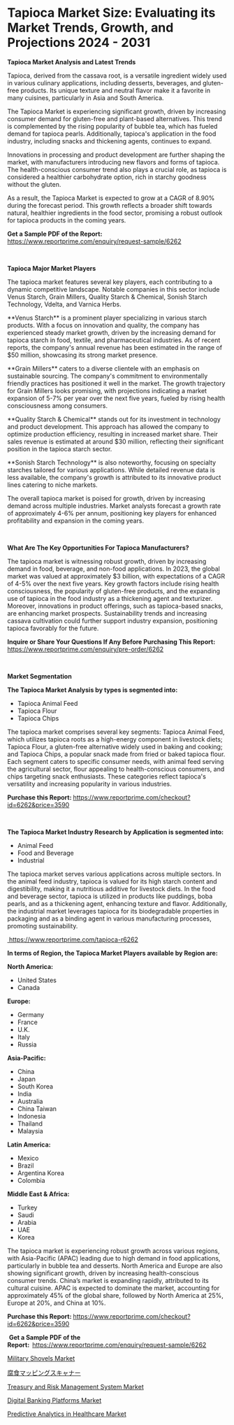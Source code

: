 <p><h1>Tapioca Market Size: Evaluating its Market Trends, Growth, and Projections 2024 - 2031</h1></p><p><strong>Tapioca Market Analysis and Latest Trends</strong></p>
<p><p>Tapioca, derived from the cassava root, is a versatile ingredient widely used in various culinary applications, including desserts, beverages, and gluten-free products. Its unique texture and neutral flavor make it a favorite in many cuisines, particularly in Asia and South America.</p><p>The Tapioca Market is experiencing significant growth, driven by increasing consumer demand for gluten-free and plant-based alternatives. This trend is complemented by the rising popularity of bubble tea, which has fueled demand for tapioca pearls. Additionally, tapioca's application in the food industry, including snacks and thickening agents, continues to expand.</p><p>Innovations in processing and product development are further shaping the market, with manufacturers introducing new flavors and forms of tapioca. The health-conscious consumer trend also plays a crucial role, as tapioca is considered a healthier carbohydrate option, rich in starchy goodness without the gluten. </p><p>As a result, the Tapioca Market is expected to grow at a CAGR of 8.90% during the forecast period. This growth reflects a broader shift towards natural, healthier ingredients in the food sector, promising a robust outlook for tapioca products in the coming years.</p></p>
<p><strong>Get a Sample PDF of the Report:&nbsp;</strong> <a href="https://www.reportprime.com/enquiry/request-sample/6262">https://www.reportprime.com/enquiry/request-sample/6262</a></p>
<p>&nbsp;</p>
<p><strong>Tapioca Major Market Players</strong></p>
<p><p>The tapioca market features several key players, each contributing to a dynamic competitive landscape. Notable companies in this sector include Venus Starch, Grain Millers, Quality Starch & Chemical, Sonish Starch Technology, Vdelta, and Varnica Herbs.</p><p>**Venus Starch** is a prominent player specializing in various starch products. With a focus on innovation and quality, the company has experienced steady market growth, driven by the increasing demand for tapioca starch in food, textile, and pharmaceutical industries. As of recent reports, the company's annual revenue has been estimated in the range of $50 million, showcasing its strong market presence.</p><p>**Grain Millers** caters to a diverse clientele with an emphasis on sustainable sourcing. The company's commitment to environmentally friendly practices has positioned it well in the market. The growth trajectory for Grain Millers looks promising, with projections indicating a market expansion of 5-7% per year over the next five years, fueled by rising health consciousness among consumers.</p><p>**Quality Starch & Chemical** stands out for its investment in technology and product development. This approach has allowed the company to optimize production efficiency, resulting in increased market share. Their sales revenue is estimated at around $30 million, reflecting their significant position in the tapioca starch sector.</p><p>**Sonish Starch Technology** is also noteworthy, focusing on specialty starches tailored for various applications. While detailed revenue data is less available, the company's growth is attributed to its innovative product lines catering to niche markets.</p><p>The overall tapioca market is poised for growth, driven by increasing demand across multiple industries. Market analysts forecast a growth rate of approximately 4-6% per annum, positioning key players for enhanced profitability and expansion in the coming years.</p></p>
<p>&nbsp;</p>
<p><strong>What Are The Key Opportunities For Tapioca Manufacturers?</strong></p>
<p><p>The tapioca market is witnessing robust growth, driven by increasing demand in food, beverage, and non-food applications. In 2023, the global market was valued at approximately $3 billion, with expectations of a CAGR of 4-5% over the next five years. Key growth factors include rising health consciousness, the popularity of gluten-free products, and the expanding use of tapioca in the food industry as a thickening agent and texturizer. Moreover, innovations in product offerings, such as tapioca-based snacks, are enhancing market prospects. Sustainability trends and increasing cassava cultivation could further support industry expansion, positioning tapioca favorably for the future.</p></p>
<p><strong>Inquire or Share Your Questions If Any Before Purchasing This Report:</strong> <a href="https://www.reportprime.com/enquiry/pre-order/6262">https://www.reportprime.com/enquiry/pre-order/6262</a></p>
<p>&nbsp;</p>
<p><strong>Market Segmentation</strong></p>
<p><strong>The Tapioca Market Analysis by types is segmented into:</strong></p>
<p><ul><li>Tapioca Animal Feed</li><li>Tapioca Flour</li><li>Tapioca Chips</li></ul></p>
<p><p>The tapioca market comprises several key segments: Tapioca Animal Feed, which utilizes tapioca roots as a high-energy component in livestock diets; Tapioca Flour, a gluten-free alternative widely used in baking and cooking; and Tapioca Chips, a popular snack made from fried or baked tapioca flour. Each segment caters to specific consumer needs, with animal feed serving the agricultural sector, flour appealing to health-conscious consumers, and chips targeting snack enthusiasts. These categories reflect tapioca's versatility and increasing popularity in various industries.</p></p>
<p><strong>Purchase this Report:&nbsp;</strong><a href="https://www.reportprime.com/checkout?id=6262&price=3590">https://www.reportprime.com/checkout?id=6262&price=3590</a></p>
<p>&nbsp;</p>
<p><strong>The Tapioca Market Industry Research by Application is segmented into:</strong></p>
<p><ul><li>Animal Feed</li><li>Food and Beverage</li><li>Industrial</li></ul></p>
<p><p>The tapioca market serves various applications across multiple sectors. In the animal feed industry, tapioca is valued for its high starch content and digestibility, making it a nutritious additive for livestock diets. In the food and beverage sector, tapioca is utilized in products like puddings, boba pearls, and as a thickening agent, enhancing texture and flavor. Additionally, the industrial market leverages tapioca for its biodegradable properties in packaging and as a binding agent in various manufacturing processes, promoting sustainability.</p></p>
<p><a href="https://www.reportprime.com/tapioca-r6262">&nbsp;https://www.reportprime.com/tapioca-r6262</a></p>
<p><strong>In terms of Region, the Tapioca Market Players available by Region are:</strong></p>
<p>
    <p> <strong> North America: </strong>
        <ul>
            <li>United States</li>
            <li>Canada</li>
        </ul>
        </p> 
    <p> <strong> Europe: </strong>
        <ul>
            <li>Germany</li>
            <li>France</li>
            <li>U.K.</li>
            <li>Italy</li>
            <li>Russia</li>
        </ul>
        </p> 
    <p> <strong> Asia-Pacific: </strong>
        <ul>
            <li>China</li>
            <li>Japan</li>
            <li>South Korea</li>
            <li>India</li>
            <li>Australia</li>
            <li>China Taiwan</li>
            <li>Indonesia</li>
            <li>Thailand</li>
            <li>Malaysia</li>
        </ul>
        </p> 
    <p> <strong> Latin America: </strong>
        <ul>
            <li>Mexico</li>
            <li>Brazil</li>
            <li>Argentina Korea</li>
            <li>Colombia</li>
        </ul>
        </p> 
    <p> <strong> Middle East & Africa: </strong>
        <ul>
            <li>Turkey</li>
            <li>Saudi</li>
            <li>Arabia</li>
            <li>UAE</li>
            <li>Korea</li>
        </ul>
    </p>
    </p>
<p><p>The tapioca market is experiencing robust growth across various regions, with Asia-Pacific (APAC) leading due to high demand in food applications, particularly in bubble tea and desserts. North America and Europe are also showing significant growth, driven by increasing health-conscious consumer trends. China’s market is expanding rapidly, attributed to its cultural cuisine. APAC is expected to dominate the market, accounting for approximately 45% of the global share, followed by North America at 25%, Europe at 20%, and China at 10%.</p></p>
<p><strong>Purchase this Report: </strong><a href="https://www.reportprime.com/checkout?id=6262&price=3590">https://www.reportprime.com/checkout?id=6262&price=3590</a></p>
<p>&nbsp;<strong>Get a Sample PDF of the Report:&nbsp;&nbsp;</strong><a href="https://www.reportprime.com/enquiry/request-sample/6262">https://www.reportprime.com/enquiry/request-sample/6262</a></p>
<p><strong></strong></p>
<p><p><a href="https://www.linkedin.com/pulse/role-military-shovels-market-applications-militarycivilian-types-s8suc?trackingId=gAQgaWznTwG2rqo8WCBFWA%3D%3D">Military Shovels Market</a></p><p><a href="https://medium.com/@gla8aaroyals/%E3%82%B0%E3%83%AD%E3%83%BC%E3%83%90%E3%83%AB%E8%85%90%E9%A3%9F%E3%83%9E%E3%83%83%E3%83%94%E3%83%B3%E3%82%B0%E3%82%B9%E3%82%AD%E3%83%A3%E3%83%8A%E3%83%BC%E5%B8%82%E5%A0%B4%E3%81%AE%E5%B8%82%E5%A0%B4%E5%8B%95%E5%90%91-%E4%BA%88%E6%B8%AC%E3%81%A8%E5%88%86%E6%9E%90-2024%E5%B9%B4-2031%E5%B9%B4-6c33652094db">腐食マッピングスキャナー</a></p><p><a href="https://issuu.com/reportprime-2/docs/treasury-and-risk-management-system_b668f15ef89f7c">Treasury and Risk Management System Market</a></p><p><a href="https://medium.com/@raymiu201/market-trends-in-the-global-digital-banking-platforms-market-forecast-and-analysis-2024-2031-10bed623334e">Digital Banking Platforms Market</a></p><p><a href="https://medium.com/@raymiu201/market-trends-in-the-global-predictive-analytics-in-healthcare-market-forecast-and-analysis-753f21cb105c">Predictive Analytics in Healthcare Market</a></p></p>